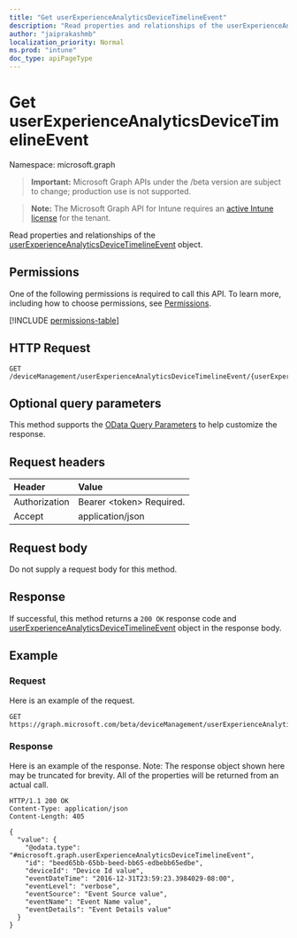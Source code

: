 ```yaml
---
title: "Get userExperienceAnalyticsDeviceTimelineEvent"
description: "Read properties and relationships of the userExperienceAnalyticsDeviceTimelineEvent object."
author: "jaiprakashmb"
localization_priority: Normal
ms.prod: "intune"
doc_type: apiPageType
---
```


# Get userExperienceAnalyticsDeviceTimelineEvent

Namespace: microsoft.graph

> **Important:** Microsoft Graph APIs under the /beta version are subject to change; production use is not supported.

> **Note:** The Microsoft Graph API for Intune requires an [active Intune license](https://go.microsoft.com/fwlink/?linkid=839381) for the tenant.

Read properties and relationships of the [userExperienceAnalyticsDeviceTimelineEvent](../resources/intune-devices-userexperienceanalyticsdevicetimelineevent.md) object.

## Permissions
One of the following permissions is required to call this API. To learn more, including how to choose permissions, see [Permissions](/graph/permissions-reference).

<!-- { "blockType": "permissions", "name": "intune_devices_userexperienceanalyticsdevicetimelineevent_get" } -->
[!INCLUDE [permissions-table](../includes/permissions/intune-devices-userexperienceanalyticsdevicetimelineevent-get-permissions.md)]

## HTTP Request
<!-- {
  "blockType": "ignored"
}
-->
``` http
GET /deviceManagement/userExperienceAnalyticsDeviceTimelineEvent/{userExperienceAnalyticsDeviceTimelineEventId}
```

## Optional query parameters
This method supports the [OData Query Parameters](/graph/query-parameters) to help customize the response.

## Request headers
|Header|Value|
|:---|:---|
|Authorization|Bearer &lt;token&gt; Required.|
|Accept|application/json|

## Request body
Do not supply a request body for this method.

## Response
If successful, this method returns a `200 OK` response code and [userExperienceAnalyticsDeviceTimelineEvent](../resources/intune-devices-userexperienceanalyticsdevicetimelineevent.md) object in the response body.

## Example

### Request
Here is an example of the request.
``` http
GET https://graph.microsoft.com/beta/deviceManagement/userExperienceAnalyticsDeviceTimelineEvent/{userExperienceAnalyticsDeviceTimelineEventId}
```

### Response
Here is an example of the response. Note: The response object shown here may be truncated for brevity. All of the properties will be returned from an actual call.
``` http
HTTP/1.1 200 OK
Content-Type: application/json
Content-Length: 405

{
  "value": {
    "@odata.type": "#microsoft.graph.userExperienceAnalyticsDeviceTimelineEvent",
    "id": "beed65bb-65bb-beed-bb65-edbebb65edbe",
    "deviceId": "Device Id value",
    "eventDateTime": "2016-12-31T23:59:23.3984029-08:00",
    "eventLevel": "verbose",
    "eventSource": "Event Source value",
    "eventName": "Event Name value",
    "eventDetails": "Event Details value"
  }
}
```
